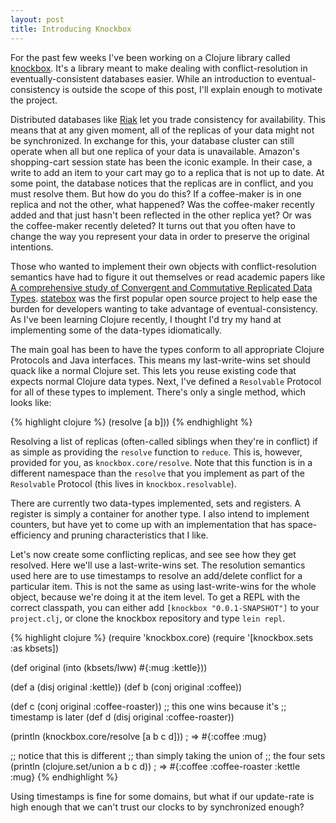 ```yaml
---
layout: post
title: Introducing Knockbox
---
```


For the past few weeks I've been working on a Clojure
library called [knockbox](https://github.com/reiddraper/knockbox).
It's a library meant to make dealing with conflict-resolution
in eventually-consistent databases easier. While an introduction
to eventual-consistency is outside the scope of this post, I'll
explain enough to motivate the project.

Distributed databases like [Riak](https://github.com/basho/riak) let you trade
consistency for availability. This means that at any given moment,
all of the replicas of your data might not be synchronized.
In exchange for this, your database cluster can still operate when
all but one replica of your data is unavailable. Amazon's shopping-cart
session state has been the iconic example. In their case, a write to add an
item to your cart may go to a replica that is not up to date. At some point,
the database notices that the replicas are in conflict, and you must resolve them.
But how do you do this? If a coffee-maker is in one replica and not the other, what happened?
Was the coffee-maker recently added and that just hasn't been reflected in the other replica yet?
Or was the coffee-maker recently deleted? It turns out that you often have to change the
way you represent your data in order to preserve the original intentions.

Those who wanted to implement their own objects with conflict-resolution semantics
have had to figure it out themselves or read academic papers like
[A comprehensive study of Convergent and Commutative Replicated Data Types](http://hal.archives-ouvertes.fr/inria-00555588/).
[statebox](https://github.com/mochi/statebox) was the first popular open source
project to help ease the burden for developers wanting to take advantage of
eventual-consistency. As I've been learning Clojure recently, I thought
I'd try my hand at implementing some of the data-types idiomatically.

The main goal has been to have the types conform to all appropriate
Clojure Protocols and Java interfaces. This means my last-write-wins
set should quack like a normal Clojure set. This lets you reuse existing
code that expects normal Clojure data types. Next, I've defined
a `Resolvable` Protocol for all of these types to implement. There's
only a single method, which looks like:

{% highlight clojure %}
(resolve [a b]))
{% endhighlight %}

Resolving a list of replicas (often-called siblings when they're in conflict)
if as simple as providing the `resolve` function to `reduce`. This is, however,
provided for you, as `knockbox.core/resolve`. Note that this function is in
a different namespace than the `resolve` that you implement as part of
the `Resolvable` Protocol (this lives in `knockbox.resolvable`).

There are currently two data-types implemented, sets and registers.
A register is simply a container for another type. I also intend to
implement counters, but have yet to come up with an implementation
that has space-efficiency and pruning characteristics that I like.

Let's now create some conflicting replicas, and see see how they
get resolved. Here we'll use a last-write-wins set. The resolution
semantics used here are to use timestamps to resolve an add/delete
conflict for a particular item. This is not the same as using
last-write-wins for the whole object, because we're doing it at
the item level. To get a REPL with the correct classpath, you
can either add `[knockbox "0.0.1-SNAPSHOT"]` to your `project.clj`,
or clone the knockbox repository and type `lein repl`.

{% highlight clojure %}
(require 'knockbox.core)
(require '[knockbox.sets :as kbsets])

(def original (into (kbsets/lww) #{:mug :kettle}))

(def a (disj original :kettle))
(def b (conj original :coffee))

(def c (conj original :coffee-roaster))
;; this one wins because it's
;; timestamp is later
(def d (disj original :coffee-roaster))

(println (knockbox.core/resolve [a b c d]))
; => #{:coffee :mug}

;; notice that this is different
;; than simply taking the union of
;; the four sets
(println (clojure.set/union a b c d))
; => #{:coffee :coffee-roaster :kettle :mug}
{% endhighlight %}

Using timestamps is fine for some domains, but what if our update-rate is high
enough that we can't trust our clocks to by synchronized enough?
